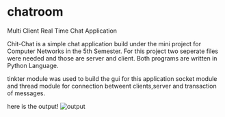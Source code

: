 # chatroom

Multi Client Real Time Chat Application

Chit-Chat is a simple chat application build under the mini project for Computer Networks in the 5th Semester.
For this project two seperate files were needed and those are server and client. Both programs are written in Python Language. 

tinkter module was used to build the gui for this application
socket module and thread module for connection betweent clients,server and transaction of messages.

here is the output!
![output](https://user-images.githubusercontent.com/68540038/124362527-0e956480-dc53-11eb-8159-62cc85d5563c.png)
